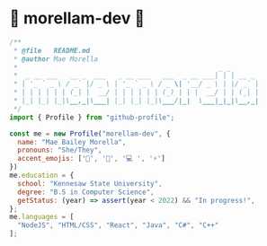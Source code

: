 # 🦊 morellam-dev 🦊

```js
/** 
 * @file   README.md
 * @author Mae Morella
 *                                                  _ _
 *  _ __ ___   __ _  ___   _ __ ___   ___  _ __ ___| | | __ _
 * | '_ ` _ \ / _` |/ _ \ | '_ ` _ \ / _ \| '__/ _ \ | |/ _` |
 * | | | | | | (_| |  __/ | | | | | | (_) | | |  __/ | | (_| |
 * |_| |_| |_|\__,_|\___| |_| |_| |_|\___/|_|  \___|_|_|\__,_|
 */
import { Profile } from "github-profile";

const me = new Profile("morellam-dev", {
  name: "Mae Bailey Morella",
  pronouns: "She/They",
  accent_emojis: ['🦊', '🦉', '💻 ', '⚡']
})
me.education = {
  school: "Kennesaw State University",
  degree: "B.S in Computer Science",
  getStatus: (year) => assert(year < 2022) && "In progress!",
};
me.languages = [
  "NodeJS", "HTML/CSS", "React", "Java", "C#", "C++"
];
```

<!--
**morellam-dev/morellam-dev** is a ✨ _special_ ✨ repository because its `README.md` (this file) appears on your GitHub profile.

Here are some ideas to get you started:

- 🔭 I’m currently working on ...
- 🌱 I’m currently learning ...
- 👯 I’m looking to collaborate on ...
- 🤔 I’m looking for help with ...
- 💬 Ask me about ...
- 📫 How to reach me: ...
- 😄 Pronouns: ...
- ⚡ Fun fact: ...
-->
